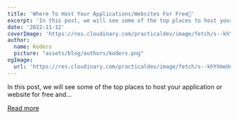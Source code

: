 ```yaml
---
title: 'Where To Host Your Applications/Websites For Free🤑'
excerpt: 'In this post, we will see some of the top places to host your application or website for free and...'
date: '2022-11-12'
coverImage: 'https://res.cloudinary.com/practicaldev/image/fetch/s--khYXmeUq--/c_imagga_scale,f_auto,fl_progressive,h_420,q_auto,w_1000/https://dev-to-uploads.s3.amazonaws.com/uploads/articles/bqlkwe8xnc9yw3ehkobk.jpg'
author:
  name: Koders
  picture: "assets/blog/authors/koders.png"
ogImage:
  url: 'https://res.cloudinary.com/practicaldev/image/fetch/s--khYXmeUq--/c_imagga_scale,f_auto,fl_progressive,h_420,q_auto,w_1000/https://dev-to-uploads.s3.amazonaws.com/uploads/articles/bqlkwe8xnc9yw3ehkobk.jpg'
---
```


In this post, we will see some of the top places to host your application or website for free and...

[Read more](https://dev.to/raghavmri/where-to-host-your-applicationswebsites-for-free-kd5)
